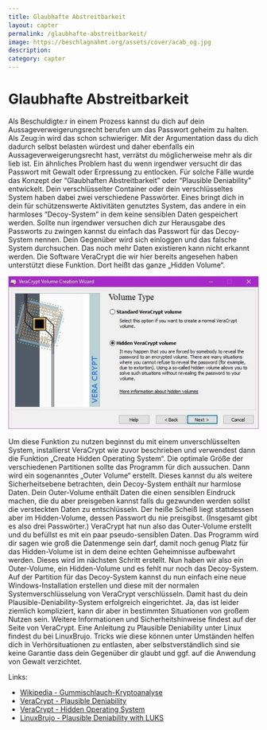 ```yaml
---
title: Glaubhafte Abstreitbarkeit
layout: capter
permalink: /glaubhafte-abstreitbarkeit/
image: https://beschlagnahmt.org/assets/cover/acab_og.jpg
description: 
category: capter
---
```

# Glaubhafte Abstreitbarkeit
Als Beschuldigte:r in einem Prozess kannst du dich auf dein Aussageverweigerungsrecht berufen um das Passwort geheim zu halten.
Als Zeug:in wird das schon schwieriger.
Mit der Argumentation dass du dich dadurch selbst belasten würdest und daher ebenfalls ein Aussageverweigerungsrecht hast, verrätst du möglicherweise mehr als dir lieb ist. Ein ähnliches Problem hast du wenn irgendwer versucht dir das Passwort mit Gewalt oder Erpressung zu entlocken.
Für solche Fälle wurde das Konzept der “Glaubhaften Abstreitbarkeit” oder “Plausible Deniability” entwickelt.
Dein verschlüsselter Container oder dein verschlüsseltes System haben dabei zwei verschiedene Passwörter.
Eines bringt dich in dein für schützenswerte Aktivitäten genutztes System, das andere in ein harmloses “Decoy-System” in dem keine sensiblen Daten gespeichert werden.
Sollte nun irgendwer versuchen dich zur Herausgabe des Passworts zu zwingen kannst du einfach das Passwort für das Decoy-System nennen.
Dein Gegenüber wird sich einloggen und das falsche System durchsuchen.
Das noch mehr Daten existieren kann nicht erkannt werden.
Die Software VeraCrypt die wir hier bereits angesehen haben unterstützt diese Funktion. Dort heißt das ganze „Hidden Volume“.

![](../assets/posts/veracrypt.jpg)

Um diese Funktion zu nutzen beginnst du mit einem unverschlüsselten System, installierst VeraCrypt wie zuvor beschrieben und verwendest dann die Funktion „Create Hidden Operating System“.
Die optimale Größe der verschiedenen Partitionen sollte das Programm für dich aussuchen.
Dann wird ein sogenanntes „Outer Volume“ erstellt. Dieses kannst du als weitere Sicherheitsebene betrachten, dein Decoy-System enthält nur harmlose Daten.
Dein Outer-Volume enthält Daten die einen sensiblen Eindruck machen, die du aber preisgeben kannst falls du gezwunden werden sollst die versteckten Daten zu entschlüsseln.
Der heiße Scheiß liegt stattdessen aber im Hidden-Volume, dessen Passwort du nie preisgibst.
(Insgesamt gibt es also drei Passwörter.)
VeraCrypt hat nun also das Outer-Volume erstellt und du befüllst es mit ein paar pseudo-sensiblen Daten.
Das Programm wird dir sagen wie groß die Datenmenge sein darf, damit noch genug Platz für das Hidden-Volume ist in dem deine echten Geheimnisse aufbewahrt werden.
Dieses wird im nächsten Schritt erstellt.
Nun haben wir also ein Outer-Volume, ein Hidden-Volume und es fehlt nur noch das Decoy-System.
Auf der Partition für das Decoy-System kannst du nun einfach eine neue Windows-Installation erstellen und diese mit der normalen Systemverschlüsselung von VeraCrypt verschlüsseln.
Damit hast du dein Plausible-Deniability-System erfolgreich eingerichtet. 
Ja, das ist leider ziemlich kompliziert, kann dir aber in bestimmten Situationen von großem Nutzen sein.
Weitere Informationen und Sicherheitshinweise findest auf der Seite von VeraCrypt. Eine Anleitung zu Plausible Deniability unter Linux findest du bei LinuxBrujo.
Tricks wie diese können unter Umständen helfen dich in Verhörsituationen zu entlasten, aber selbstverständlich sind sie keine Garantie dass dein Gegenüber dir glaubt und ggf. auf die Anwendung von Gewalt verzichtet.

Links:

- [Wikipedia - Gummischlauch-Kryptoanalyse](https://de.wikipedia.org/wiki/Rubber-hose_cryptanalysis)
- [VeraCrypt - Plausible Deniability](https://www.veracrypt.fr/en/Plausible%20Deniability.html)
- [VeraCrypt - Hidden Operating System](https://www.veracrypt.fr/en/VeraCrypt%20Hidden%20Operating%20System.html)
- [LinuxBrujo - Plausible Deniability with LUKS](https://blog.linuxbrujo.net/posts/plausible-deniability-with-luks/)
